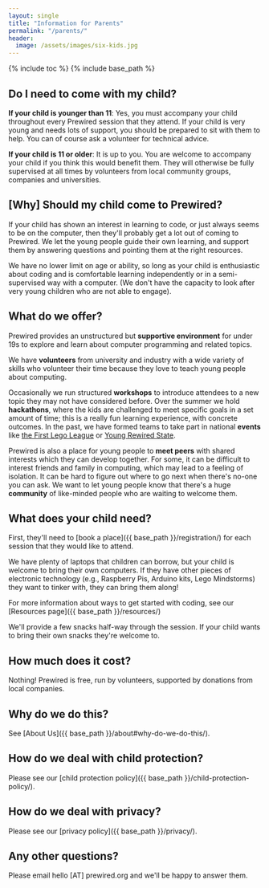 ```yaml
---
layout: single
title: "Information for Parents"
permalink: "/parents/"
header:
  image: /assets/images/six-kids.jpg
---
```

{% include toc %}
{% include base_path %}

## Do I need to come with my child?

**If your child is younger than 11**: Yes, you must accompany your child throughout every Prewired session that they attend. If your child is very young and needs lots of support, you should be prepared to sit with them to help. You can of course ask a volunteer for technical advice.

**If your child is 11 or older**: It is up to you. You are welcome to accompany your child if you think this would benefit them. They will otherwise be fully supervised at all times by volunteers from local community groups, companies and universities.

## [Why] Should my child come to Prewired?

If your child has shown an interest in learning to code, or just always seems to be on the computer, then they'll probably get a lot out of coming to Prewired. We let the young people guide their own learning, and support them by answering questions and pointing them at the right resources.

We have no lower limit on age or ability, so long as your child is enthusiastic about coding and is comfortable learning independently or in a semi-supervised way with a computer. (We don't have the capacity to look after very young children who are not able to engage).

## What do we offer?

Prewired provides an unstructured but **supportive environment** for under 19s to explore and learn about computer programming and related topics.

We have **volunteers** from university and industry with a wide variety of skills who volunteer their time because they love to teach young people about computing.

Occasionally we run structured **workshops** to introduce attendees to a new topic they may not have considered before. Over the summer we hold **hackathons**, where the kids are challenged to meet specific goals in a set amount of time; this is a really fun learning experience, with concrete outcomes. In the past, we have formed teams to take part in national **events** like [the First Lego League](http://www.firstlegoleague.org/) or [Young Rewired State](https://yrs.io).

Prewired is also a place for young people to **meet peers** with shared interests which they can develop together. For some, it can be difficult to interest friends and family in computing, which may lead to a feeling of isolation. It can be hard to figure out where to go next when there's no-one you can ask. We want to let young people know that there's a huge **community** of like-minded people who are waiting to welcome them.

## What does your child need?

First, they'll need to [book a place]({{ base_path }}/registration/) for each session that they would like to attend.

We have plenty of laptops that children can borrow, but your child is welcome to bring their own computers. If they have other pieces of electronic technology (e.g., Raspberry Pis, Arduino kits, Lego Mindstorms) they want to tinker with, they can bring them along!

For more information about ways to get started with coding, see our [Resources page]({{ base_path }}/resources/)

We'll provide a few snacks half-way through the session. If your child wants to bring their own snacks they're welcome to.

## How much does it cost?

Nothing! Prewired is free, run by volunteers, supported by donations from local companies.

<!-- ## Membership

For frequent attendees, we offer a long-term membership option. This just means you have to fill out the registration form less frequently, by giving us permission to hold your data on file. You can [sign up here]({{ site.url }}/registration#membership/)membership). -->

## Why do we do this?

See [About Us]({{ base_path }}/about#why-do-we-do-this/).

## How do we deal with child protection?

Please see our [child protection policy]({{ base_path }}/child-protection-policy/).

## How do we deal with privacy?

Please see our [privacy policy]({{ base_path }}/privacy/).


## Any other questions?

Please email hello [AT] prewired.org and we'll be happy to answer them.
